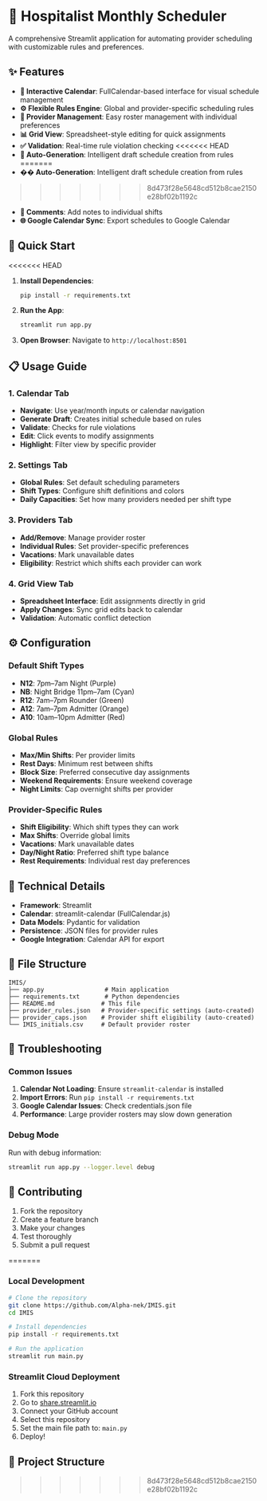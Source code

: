 # 🏥 Hospitalist Monthly Scheduler

A comprehensive Streamlit application for automating provider scheduling with customizable rules and preferences.

## ✨ Features

- **📅 Interactive Calendar**: FullCalendar-based interface for visual schedule management
- **⚙️ Flexible Rules Engine**: Global and provider-specific scheduling rules
- **👥 Provider Management**: Easy roster management with individual preferences
- **📊 Grid View**: Spreadsheet-style editing for quick assignments
- **✅ Validation**: Real-time rule violation checking
<<<<<<< HEAD
- **🔄 Auto-Generation**: Intelligent draft schedule creation from rules
=======
- **�� Auto-Generation**: Intelligent draft schedule creation from rules
>>>>>>> 8d473f28e5648cd512b8cae2150e28bf02b1192c
- **💬 Comments**: Add notes to individual shifts
- **🌐 Google Calendar Sync**: Export schedules to Google Calendar

## 🚀 Quick Start

<<<<<<< HEAD
1. **Install Dependencies**:
   ```bash
   pip install -r requirements.txt
   ```

2. **Run the App**:
   ```bash
   streamlit run app.py
   ```

3. **Open Browser**: Navigate to `http://localhost:8501`

## 📋 Usage Guide

### 1. Calendar Tab
- **Navigate**: Use year/month inputs or calendar navigation
- **Generate Draft**: Creates initial schedule based on rules
- **Validate**: Checks for rule violations
- **Edit**: Click events to modify assignments
- **Highlight**: Filter view by specific provider

### 2. Settings Tab
- **Global Rules**: Set default scheduling parameters
- **Shift Types**: Configure shift definitions and colors
- **Daily Capacities**: Set how many providers needed per shift type

### 3. Providers Tab
- **Add/Remove**: Manage provider roster
- **Individual Rules**: Set provider-specific preferences
- **Vacations**: Mark unavailable dates
- **Eligibility**: Restrict which shifts each provider can work

### 4. Grid View Tab
- **Spreadsheet Interface**: Edit assignments directly in grid
- **Apply Changes**: Sync grid edits back to calendar
- **Validation**: Automatic conflict detection

## ⚙️ Configuration

### Default Shift Types
- **N12**: 7pm–7am Night (Purple)
- **NB**: Night Bridge 11pm–7am (Cyan)
- **R12**: 7am–7pm Rounder (Green)
- **A12**: 7am–7pm Admitter (Orange)
- **A10**: 10am–10pm Admitter (Red)

### Global Rules
- **Max/Min Shifts**: Per provider limits
- **Rest Days**: Minimum rest between shifts
- **Block Size**: Preferred consecutive day assignments
- **Weekend Requirements**: Ensure weekend coverage
- **Night Limits**: Cap overnight shifts per provider

### Provider-Specific Rules
- **Shift Eligibility**: Which shift types they can work
- **Max Shifts**: Override global limits
- **Vacations**: Mark unavailable dates
- **Day/Night Ratio**: Preferred shift type balance
- **Rest Requirements**: Individual rest day preferences

## 🔧 Technical Details

- **Framework**: Streamlit
- **Calendar**: streamlit-calendar (FullCalendar.js)
- **Data Models**: Pydantic for validation
- **Persistence**: JSON files for provider rules
- **Google Integration**: Calendar API for export

## 📁 File Structure

```
IMIS/
├── app.py                 # Main application
├── requirements.txt       # Python dependencies
├── README.md             # This file
├── provider_rules.json   # Provider-specific settings (auto-created)
├── provider_caps.json    # Provider shift eligibility (auto-created)
└── IMIS_initials.csv     # Default provider roster
```

## 🐛 Troubleshooting

### Common Issues

1. **Calendar Not Loading**: Ensure `streamlit-calendar` is installed
2. **Import Errors**: Run `pip install -r requirements.txt`
3. **Google Calendar Issues**: Check credentials.json file
4. **Performance**: Large provider rosters may slow down generation

### Debug Mode
Run with debug information:
```bash
streamlit run app.py --logger.level debug
```

## 🤝 Contributing

1. Fork the repository
2. Create a feature branch
3. Make your changes
4. Test thoroughly
5. Submit a pull request

=======
### Local Development
```bash
# Clone the repository
git clone https://github.com/Alpha-nek/IMIS.git
cd IMIS

# Install dependencies
pip install -r requirements.txt

# Run the application
streamlit run main.py
```

### Streamlit Cloud Deployment
1. Fork this repository
2. Go to [share.streamlit.io](https://share.streamlit.io)
3. Connect your GitHub account
4. Select this repository
5. Set the main file path to: `main.py`
6. Deploy!

## 📁 Project Structure
>>>>>>> 8d473f28e5648cd512b8cae2150e28bf02b1192c
